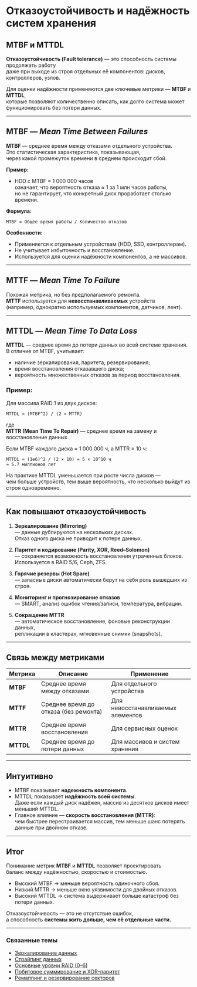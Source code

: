 # Отказоустойчивость и надёжность систем хранения  
## MTBF и MTTDL

**Отказоустойчивость (Fault tolerance)** — это способность системы продолжать работу  
даже при выходе из строя отдельных её компонентов: дисков, контроллеров, узлов.  

Для оценки надёжности применяются две ключевые метрики — **MTBF** и **MTTDL**,  
которые позволяют количественно описать, как долго система может функционировать без потери данных.

---

## MTBF — *Mean Time Between Failures*

**MTBF** — среднее время между отказами отдельного устройства.  
Это статистическая характеристика, показывающая,  
через какой промежуток времени в среднем происходит сбой.

**Пример:**
- HDD с MTBF = 1 000 000 часов  
  означает, что вероятность отказа ≈ 1 за 1 млн часов работы,  
  но не гарантирует, что конкретный диск проработает столько времени.

**Формула:**
```
MTBF = Общее время работы / Количество отказов
```


**Особенности:**
- Применяется к отдельным устройствам (HDD, SSD, контроллерам).
- Не учитывает избыточность и восстановление.
- Используется для оценки надёжности компонентов, а не массивов.

---

## MTTF — *Mean Time To Failure*

Похожая метрика, но без предполагаемого ремонта.  
**MTTF** используется для **невосстанавливаемых** устройств  
(например, однократно используемых компонентов, датчиков, лент).

---

## MTTDL — *Mean Time To Data Loss*

**MTTDL** — среднее время до потери данных во всей системе хранения.  
В отличие от MTBF, учитывает:
- наличие зеркалирования, паритета, резервирования;
- время восстановления отказавшего диска;
- вероятность множественных отказов за период восстановления.

### Пример:

Для массива RAID 1 из двух дисков:
```
MTTDL ≈ (MTBF^2) / (2 × MTTR)
```
где  
**MTTR (Mean Time To Repair)** — среднее время на замену и восстановление данных.

Если MTBF каждого диска = 1 000 000 ч, а MTTR = 10 ч:
```
MTTDL ≈ (1e6)^2 / (2 × 10) = 5 × 10^10 ч
≈ 5.7 миллионов лет
```
На практике MTTDL уменьшается при росте числа дисков —  
чем больше устройств, тем выше вероятность, что несколько выйдут из строя одновременно.

---

## Как повышают отказоустойчивость

1. **Зеркалирование (Mirroring)**  
   — данные дублируются на нескольких дисках.  
   Отказ одного диска не приводит к потере данных.

2. **Паритет и кодирование (Parity, XOR, Reed–Solomon)**  
   — сохраняется возможность восстановления утраченных блоков.  
   Используется в RAID 5/6, Ceph, ZFS.

3. **Горячие резервы (Hot Spare)**  
   — запасные диски автоматически берут на себя роль вышедших из строя.

4. **Мониторинг и прогнозирование отказов**  
   — SMART, анализ ошибок чтения/записи, температура, вибрации.

5. **Сокращение MTTR**  
   — автоматическое восстановление, фоновые реконструкции данных,  
     репликации в кластерах, мгновенные снимки (snapshots).

---

## Связь между метриками

| Метрика | Описание | Применение |
|----------|-----------|-------------|
| **MTBF** | Среднее время между отказами | Для отдельного устройства |
| **MTTF** | Среднее время до отказа (без ремонта) | Для невосстанавливаемых элементов |
| **MTTR** | Среднее время восстановления | Для сервисных оценок |
| **MTTDL** | Среднее время до потери данных | Для массивов и систем хранения |

---

## Интуитивно

- MTBF показывает **надежность компонента**.  
- MTTDL показывает **надёжность всей системы**.  
  Даже если каждый диск надёжен, массив из десятков дисков имеет меньший MTTDL.  
- Главное влияние — **скорость восстановления (MTTR)**:  
  чем быстрее перестраивается массив, тем меньше шанс потерять данные при двойном отказе.

---

## Итог

Понимание метрик **MTBF** и **MTTDL** позволяет проектировать  
баланс между надёжностью, скоростью и стоимостью.  

- Высокий MTBF → меньше вероятность одиночного сбоя.  
- Низкий MTTR → меньше окно уязвимости для двойных отказов.  
- Высокий MTTDL → система выдерживает больше катастроф без потери данных.

Отказоустойчивость — это не отсутствие ошибок,  
а способность **системы жить дольше, чем её отдельные части.**

---

### Связанные темы

- [Зеркалирование данных](../Reliability/Mirroring.md)  
- [Страйпинг данных](../Reliability/Striping.md)  
- [Основные уровни RAID (0–6)](../Reliability/RAID_Levels.md)  
- [Побитовое суммирование и XOR-паритет](../Reliability/Parity_and_XOR.md)  
- [Ремаппинг и резервирование секторов](../Reliability/Remapping_and_SectorSparing.md)
